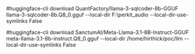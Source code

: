 #huggingface-cli download QuantFactory/llama-3-sqlcoder-8b-GGUF llama-3-sqlcoder-8b.Q8_0.gguf --local-dir F:\perkit_audio --local-dir-use-symlinks False

#huggingface-cli download SanctumAI/Meta-Llama-3.1-8B-Instruct-GGUF meta-llama-3.1-8b-instruct.Q8_0.gguf --local-dir /home/hirthick/poc/llm --local-dir-use-symlinks False


